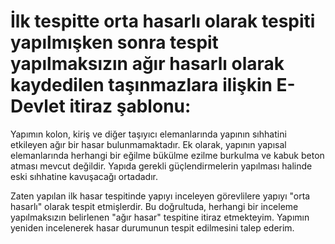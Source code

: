 # İlk tespitte orta hasarlı olarak tespiti yapılmışken sonra tespit yapılmaksızın ağır hasarlı olarak kaydedilen taşınmazlara ilişkin E-Devlet itiraz şablonu:

Yapımın kolon, kiriş ve diğer taşıyıcı elemanlarında yapının sıhhatini etkileyen ağır bir hasar bulunmamaktadır. Ek olarak, yapının yapısal elemanlarında herhangi bir eğilme bükülme ezilme burkulma ve kabuk beton atması mevcut değildir. Yapıda gerekli güçlendirmelerin yapılması halinde eski sıhhatine kavuşacağı ortadadır.

Zaten yapılan ilk hasar tespitinde yapıyı inceleyen görevlilere yapıyı "orta hasarlı" olarak tespit etmişlerdir. Bu doğrultuda, herhangi bir inceleme yapılmaksızın belirlenen "ağır hasar" tespitine itiraz etmekteyim. Yapımın yeniden incelenerek hasar durumunun tespit edilmesini talep ederim.
